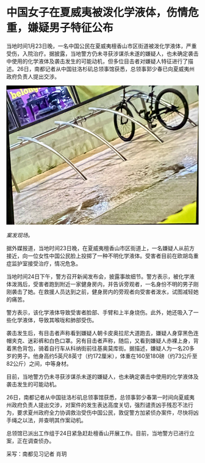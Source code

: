 # 中国女子在夏威夷被泼化学液体，伤情危重，嫌疑男子特征公布

当地时间1月23日晚，一名中国公民在夏威夷檀香山市区街道被泼化学液体，严重受伤，入院治疗。据披露，当地警方仍未寻获涉谋杀未遂的嫌疑人，也未确定袭击中使用的化学液体及袭击发生的可能动机，但多位目击者对嫌疑人特征进行了描述。26日，南都记者从中国驻洛杉矶总领事馆获悉，总领事郭少春已向夏威夷州政府负责人提出交涉。

![e3f59d389dfaa58f41ad86b64f9fc5b2.jpg](https://raw.githubusercontent.com/qqhsx/qqnews_image/main/2024/01/26/中国女子在夏威夷被泼化学液体，伤情危重，嫌疑男子特征公布/e3f59d389dfaa58f41ad86b64f9fc5b2.jpg)

_案发现场。_

据外媒报道，当地时间23日晚，在夏威夷檀香山市区街道上，一名嫌疑人从前方接近，向一位女性中国公民脸上投掷了一种不明化学液体。受害者目前在欧胡岛重症监护室接受治疗，情况危急。

当地时间24日下午，警方召开新闻发布会，披露事故细节。警方表示，被化学液体泼溅后，受害者跑到附近一家健身房内，并告诉旁观者，一名身份不明的男子刚刚袭击了她。在救援人员达到之前，健身房内的旁观者向受害者泼水，试图减轻她的痛苦。

警方表示，该化学液体导致受害者脸部、手臂和上半身烧伤。此外，她还吸入了一些化学液体，导致其喉咙和肺部受伤。

袭击发生后，有目击者声称看到嫌疑人朝卡皮奥拉尼大道跑去，嫌疑人身穿黑色连帽夹克、迷彩裤和白色口罩。另有目击者声称，随后，又看到嫌疑人赤裸上身，背着黑色背包，骑着自行车从科纳街前往基奥莫库街。据描述，嫌疑人为一名20多岁的男子。他身高约5英尺8英寸（约172厘米），体重在160至180磅（约73公斤至82公斤）之间，中等身材。

目前，当地警方仍未寻获涉谋杀未遂的嫌疑人，也未确定袭击中使用的化学液体及袭击发生的可能动机。

26日，南都记者从中国驻洛杉矶总领事馆获悉，总领事郭少春第一时间向夏威夷州政府负责人提出交涉，对案件的发生表达高度关切，强烈谴责凶手残忍不法行为，要求夏州政府全力协调救治受伤中国公民，敦促警方加紧侦办案件，尽快将凶手绳之以法，并查明其作案动机。

总领馆已派出工作组于24日紧急赶赴檀香山开展工作。目前，当地警方已进行立案，正在调查侦办。

采写：南都见习记者 肖玥

